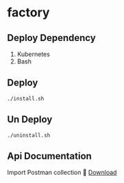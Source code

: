 # factory

## Deploy Dependency

1. Kubernetes
2. Bash

## Deploy

``` ./install.sh ```

## Un Deploy

``` ./uninstall.sh ```

## Api Documentation

Import Postman collection 🙂
[Download](https://github.com/samtholiya/factory/blob/main/Factory.postman_collection.json)
